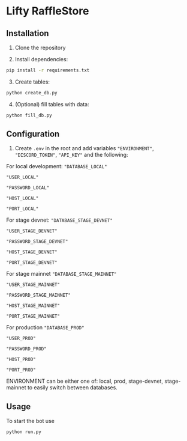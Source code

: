 # Lifty RaffleStore

## Installation

1. Clone the repository

2. Install dependencies:

```bash
pip install -r requirements.txt
```

3. Create tables:

```bash
python create_db.py
```

4. (Optional) fill tables with data:

```bash
python fill_db.py
```

## Configuration

1. Create `.env` in the root and add variables `"ENVIRONMENT"`, `"DISCORD_TOKEN"`, `"API_KEY"` and the following:

For local development:
`"DATABASE_LOCAL"`

`"USER_LOCAL"`

`"PASSWORD_LOCAL"`

`"HOST_LOCAL"`

`"PORT_LOCAL"`

For stage devnet:
`"DATABASE_STAGE_DEVNET"`

`"USER_STAGE_DEVNET"`

`"PASSWORD_STAGE_DEVNET"`

`"HOST_STAGE_DEVNET"`

`"PORT_STAGE_DEVNET"`

For stage mainnet
`"DATABASE_STAGE_MAINNET"`

`"USER_STAGE_MAINNET"`

`"PASSWORD_STAGE_MAINNET"`

`"HOST_STAGE_MAINNET"`

`"PORT_STAGE_MAINNET"`

For production
`"DATABASE_PROD"`

`"USER_PROD"`

`"PASSWORD_PROD"`

`"HOST_PROD"`

`"PORT_PROD"`

ENVIRONMENT can be either one of: local, prod, stage-devnet, stage-mainnet to easily switch between databases.

## Usage

To start the bot use

```bash
python run.py
```
